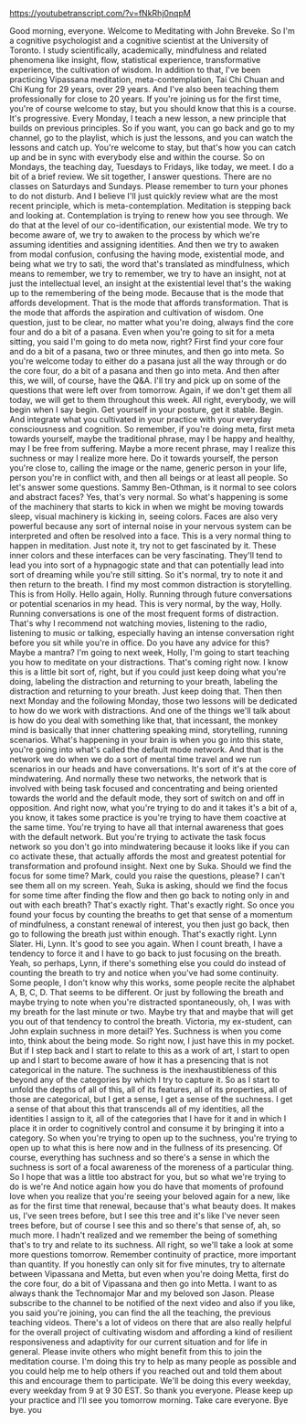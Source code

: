 https://youtubetranscript.com/?v=fNkRhj0nqpM

 Good morning, everyone. Welcome to Meditating with John Breveke. So I'm a cognitive psychologist and a cognitive scientist at the University of Toronto. I study scientifically, academically, mindfulness and related phenomena like insight, flow, statistical experience, transformative experience, the cultivation of wisdom. In addition to that, I've been practicing Vipassana meditation, meta-contemplation, Tai Chi Chuan and Chi Kung for 29 years, over 29 years. And I've also been teaching them professionally for close to 20 years. If you're joining us for the first time, you're of course welcome to stay, but you should know that this is a course. It's progressive. Every Monday, I teach a new lesson, a new principle that builds on previous principles. So if you want, you can go back and go to my channel, go to the playlist, which is just the lessons, and you can watch the lessons and catch up. You're welcome to stay, but that's how you can catch up and be in sync with everybody else and within the course. So on Mondays, the teaching day, Tuesdays to Fridays, like today, we meet. I do a bit of a brief review. We sit together, I answer questions. There are no classes on Saturdays and Sundays. Please remember to turn your phones to do not disturb. And I believe I'll just quickly review what are the most recent principle, which is meta-contemplation. Meditation is stepping back and looking at. Contemplation is trying to renew how you see through. We do that at the level of our co-identification, our existential mode. We try to become aware of, we try to awaken to the process by which we're assuming identities and assigning identities. And then we try to awaken from modal confusion, confusing the having mode, existential mode, and being what we try to sati, the word that's translated as mindfulness, which means to remember, we try to remember, we try to have an insight, not at just the intellectual level, an insight at the existential level that's the waking up to the remembering of the being mode. Because that is the mode that affords development. That is the mode that affords transformation. That is the mode that affords the aspiration and cultivation of wisdom. One question, just to be clear, no matter what you're doing, always find the core four and do a bit of a pasana. Even when you're going to sit for a meta sitting, you said I'm going to do meta now, right? First find your core four and do a bit of a pasana, two or three minutes, and then go into meta. So you're welcome today to either do a pasana just all the way through or do the core four, do a bit of a pasana and then go into meta. And then after this, we will, of course, have the Q&A. I'll try and pick up on some of the questions that were left over from tomorrow. Again, if we don't get them all today, we will get to them throughout this week. All right, everybody, we will begin when I say begin. Get yourself in your posture, get it stable. Begin. And integrate what you cultivated in your practice with your everyday consciousness and cognition. So remember, if you're doing meta, first meta towards yourself, maybe the traditional phrase, may I be happy and healthy, may I be free from suffering. Maybe a more recent phrase, may I realize this suchness or may I realize more here. Do it towards yourself, the person you're close to, calling the image or the name, generic person in your life, person you're in conflict with, and then all beings or at least all people. So let's answer some questions. Sammy Ben-Othman, is it normal to see colors and abstract faces? Yes, that's very normal. So what's happening is some of the machinery that starts to kick in when we might be moving towards sleep, visual machinery is kicking in, seeing colors. Faces are also very powerful because any sort of internal noise in your nervous system can be interpreted and often be resolved into a face. This is a very normal thing to happen in meditation. Just note it, try not to get fascinated by it. These inner colors and these interfaces can be very fascinating. They'll tend to lead you into sort of a hypnagogic state and that can potentially lead into sort of dreaming while you're still sitting. So it's normal, try to note it and then return to the breath. I find my most common distraction is storytelling. This is from Holly. Hello again, Holly. Running through future conversations or potential scenarios in my head. This is very normal, by the way, Holly. Running conversations is one of the most frequent forms of distraction. That's why I recommend not watching movies, listening to the radio, listening to music or talking, especially having an intense conversation right before you sit while you're in office. Do you have any advice for this? Maybe a mantra? I'm going to next week, Holly, I'm going to start teaching you how to meditate on your distractions. That's coming right now. I know this is a little bit sort of, right, but if you could just keep doing what you're doing, labeling the distraction and returning to your breath, labeling the distraction and returning to your breath. Just keep doing that. Then then next Monday and the following Monday, those two lessons will be dedicated to how do we work with distractions. And one of the things we'll talk about is how do you deal with something like that, that incessant, the monkey mind is basically that inner chattering speaking mind, storytelling, running scenarios. What's happening in your brain is when you go into this state, you're going into what's called the default mode network. And that is the network we do when we do a sort of mental time travel and we run scenarios in our heads and have conversations. It's sort of it's at the core of mindwatering. And normally these two networks, the network that is involved with being task focused and concentrating and being oriented towards the world and the default mode, they sort of switch on and off in opposition. And right now, what you're trying to do and it takes it's a bit of a, you know, it takes some practice is you're trying to have them coactive at the same time. You're trying to have all that internal awareness that goes with the default network. But you're trying to activate the task focus network so you don't go into mindwatering because it looks like if you can co activate these, that actually affords the most and greatest potential for transformation and profound insight. Next one by Suka. Should we find the focus for some time? Mark, could you raise the questions, please? I can't see them all on my screen. Yeah, Suka is asking, should we find the focus for some time after finding the flow and then go back to noting only in and out with each breath? That's exactly right. That's exactly right. So once you found your focus by counting the breaths to get that sense of a momentum of mindfulness, a constant renewal of interest, you then just go back, then go to following the breath just within enough. That's exactly right. Lynn Slater. Hi, Lynn. It's good to see you again. When I count breath, I have a tendency to force it and I have to go back to just focusing on the breath. Yeah, so perhaps, Lynn, if there's something else you could do instead of counting the breath to try and notice when you've had some continuity. Some people, I don't know why this works, some people recite the alphabet A, B, C, D. That seems to be different. Or just by following the breath and maybe trying to note when you're distracted spontaneously, oh, I was with my breath for the last minute or two. Maybe try that and maybe that will get you out of that tendency to control the breath. Victoria, my ex-student, can John explain suchness in more detail? Yes. Suchness is when you come into, think about the being mode. So right now, I just have this in my pocket. But if I step back and I start to relate to this as a work of art, I start to open up and I start to become aware of how it has a presencing that is not categorical in the nature. The suchness is the inexhaustibleness of this beyond any of the categories by which I try to capture it. So as I start to unfold the depths of all of this, all of its features, all of its properties, all of those are categorical, but I get a sense, I get a sense of the suchness. I get a sense of that about this that transcends all of my identities, all the identities I assign to it, all of the categories that I have for it and in which I place it in order to cognitively control and consume it by bringing it into a category. So when you're trying to open up to the suchness, you're trying to open up to what this is here now and in the fullness of its presencing. Of course, everything has suchness and so there's a sense in which the suchness is sort of a focal awareness of the moreness of a particular thing. So I hope that was a little too abstract for you, but so what we're trying to do is we're And notice again how you do have that moments of profound love when you realize that you're seeing your beloved again for a new, like as for the first time that renewal, because that's what beauty does. It makes us, I've seen trees before, but I see this tree and it's like I've never seen trees before, but of course I see this and so there's that sense of, ah, so much more. I hadn't realized and we remember the being of something that's to try and relate to its suchness. All right, so we'll take a look at some more questions tomorrow. Remember continuity of practice, more important than quantity. If you honestly can only sit for five minutes, try to alternate between Vipassana and Metta, but even when you're doing Metta, first do the core four, do a bit of Vipassana and then go into Metta. I want to as always thank the Technomajor Mar and my beloved son Jason. Please subscribe to the channel to be notified of the next video and also if you like, you said you're joining, you can find the all the teaching, the previous teaching videos. There's a lot of videos on there that are also really helpful for the overall project of cultivating wisdom and affording a kind of resilient responsiveness and adaptivity for our current situation and for life in general. Please invite others who might benefit from this to join the meditation course. I'm doing this try to help as many people as possible and you could help me to help others if you reached out and told them about this and encourage them to participate. We'll be doing this every weekday, every weekday from 9 at 9 30 EST. So thank you everyone. Please keep up your practice and I'll see you tomorrow morning. Take care everyone. Bye bye. you
